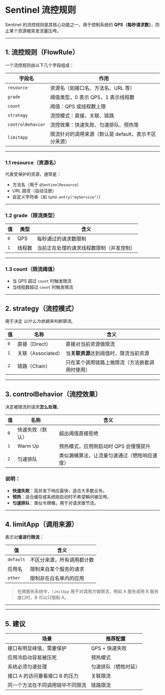 # Sentinel 流控规则

Sentinel 的流控规则是其核心功能之一，用于控制系统的 **QPS（每秒请求数）**，防止某个资源被突发流量压垮。

---

## 1. 流控规则（FlowRule）

一个流控规则由以下几个字段组成：

| 字段名 | 作用 |
|--------|------|
| `resource` | 资源名（如接口名、方法名、URL 等） |
| `grade` | 阈值类型，0 表示 QPS，1 表示线程数 |
| `count` | 阈值：QPS 或线程数上限 |
| `strategy` | 流控模式：直接、关联、链路 |
| `controlBehavior` | 流控效果：快速失败、匀速排队、预热等 |
| `limitApp` | 限流针对的调用来源（默认是 default，表示不区分来源）|

---


### 1.1 resource（资源名）

代表受保护的资源，通常是：
- 方法名（用于 `@SentinelResource`）
- URL 路径（自动注册）
- 自定义字符串（如 `SphU.entry("myService")`）

---

### 1.2 grade（限流类型）
| 值 | 类型 | 含义 |
|----|------|------|
| `0` | QPS | 每秒通过的请求数限制 |
| `1` | 线程数 | 当前正在处理的请求线程数限制（并发控制）|

---

### 1.3 count（限流阈值）
- 当 QPS 超过 `count` 时触发限流
- 当线程数超过 `count` 时触发限流

---

## 2. strategy（流控模式）

用于决定 *以什么为依据来判断限流*。

| 值 | 名称 | 含义 |
|----|------|------|
| `0` | 直接（Direct） | 直接对当前资源做限流 |
| `1` | 关联（Associated） | 当**关联资源**达到阈值时，限流当前资源 |
| `2` | 链路（Chain） | 只在某个调用链路上做限流（方法嵌套调用时使用）|

---

## 3. controlBehavior（流控效果）

决定被限流的请求**怎么处理**。

| 值 | 名称 | 含义 |
|----|------|------|
| `0` | 快速失败（默认） | 超出阈值直接拒绝 |
| `1` | Warm Up | 预热模式，应用刚启动时 QPS 会慢慢提升 |
| `2` | 匀速排队 | 类似漏桶算法，让流量匀速通过（牺牲响应速度）|

### 说明：
- **快速失败**：高并发下响应最快，适合大多数业务。
- **预热**：适合缓存或系统刚启动时不希望瞬间被压垮。
- **匀速排队**：类似令牌桶，用于对请求做节流。

---

## 4. limitApp（调用来源）

表示对**谁进行限流**：

| 值 | 含义 |
|----|------|
| `default` | 不区分来源，所有调用都计数 |
| 应用名 | 限制来自某个服务的请求 |
| `other` | 限制非在白名单内的应用 |

> 在微服务系统中，`limitApp` 用于对调用方做限流，例如 A 服务调用 B 服务接口时，B 可以只限制 A。

---



---



## 5. 建议

| 场景 | 推荐配置 |
|------|----------|
| 接口有明显峰值，需要保护 | QPS + 快速失败 |
| 应用冷启动容易被压死 | 预热模式 |
| 系统必须匀速处理 | 匀速排队（牺牲时延） |
| 接口 A 的访问要看接口 B 的压力 | 关联限流 |
| 同一个方法在不同调用链中不同限流 | 链路限流 |

